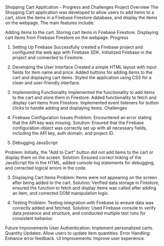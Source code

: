 Shopping Cart Application - Progress and Challenges
Project Overview
The Shopping Cart application was developed to allow users to add items to a cart, store the items in a Firebase Firestore database, and display the items on the webpage. The main features include:

Adding items to the cart.
Storing cart items in Firebase Firestore.
Displaying cart items from Firebase Firestore on the webpage.
Progress

1. Setting Up Firebase
Successfully created a Firebase project and configured the web app with Firebase SDK.
Initialized Firebase in the project and connected to Firestore.

2. Developing the User Interface
Created a simple HTML layout with input fields for item name and price.
Added buttons for adding items to the cart and displaying cart items.
Styled the application using CSS for a clean and user-friendly interface.

3. Implementing Functionality
Implemented the functionality to add items to the cart and store them in Firestore.
Added functionality to fetch and display cart items from Firestore.
Implemented event listeners for button clicks to handle adding and displaying items.
Challenges

1. Firebase Configuration Issues
Problem: Encountered an error stating that the API key was missing.
Solution: Ensured that the Firebase configuration object was correctly set up with all necessary fields, including the API key, auth domain, and project ID.

2. Debugging JavaScript

Problem: Initially, the "Add to Cart" button did not add items to the cart or display them on the screen.
Solution: Ensured correct linking of the JavaScript file in the HTML, added console log statements for debugging, and corrected logical errors in the code.

3. Displaying Cart Items
Problem: Items were not appearing on the screen after being added to the cart.
Solution: Verified data storage in Firestore, ensured the function to fetch and display items was called after adding an item, and corrected DOM manipulation logic.

4. Testing
Problem: Testing integration with Firebase to ensure data was correctly added and fetched.
Solution: Used Firebase console to verify data presence and structure, and conducted multiple test runs for consistent behavior.

Future Improvements
User Authentication: Implement personalized carts.
Quantity Updates: Allow users to update item quantities.
Error Handling: Enhance error feedback.
UI Improvements: Improve user experience.
